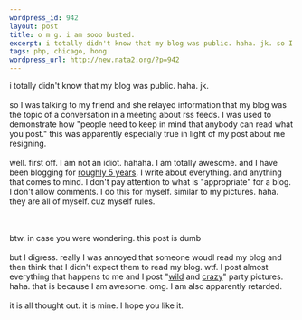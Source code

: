 ```yaml
--- 
wordpress_id: 942
layout: post
title: o m g. i am sooo busted.
excerpt: i totally didn't know that my blog was public. haha. jk. so I was talking to my friend and she relayed information that my blog was the topic of a conversation in a meeting about rss feeds. I was used to demonstrate how "people need to keep in mind that anybody can read what you post." this was apparently especially true in light of my post about me resigning. well. first off....
tags: php, chicago, hong
wordpress_url: http://new.nata2.org/?p=942
---
```

i totally didn't know that my blog was public. haha. jk. <bR><br/>so I was talking to my friend and she relayed information that my blog was the topic of a conversation in a meeting about rss feeds. I was used to demonstrate how "people need to keep in mind that anybody can read what you post." this was apparently especially true in light of my post about me resigning. <br/><br/>well. first off. I am not an idiot. hahaha. I am totally awesome. and I have been blogging for <a href="http://www.nata2.org/archives.php">roughly 5 years</a>. I write about everything. and anything that comes to mind. I don't pay attention to what is "appropriate" for a blog. I don't allow comments. I do this for myself. similar to my pictures. haha. they are all of myself. cuz myself rules. 

<br/><br/>btw. in case you were wondering. this post is dumb<br/><br/>but I digress. really I was annoyed that someone woudl read my blog and then think that I didn't expect them to read my blog. wtf. I post almost everything that happens to me and I post "<a href="http://nata2.info/?path=pictures%2Fevents%2F2004%3A01%3A31_andriods_on_ice&amp;img=thong%20party%20050.jpg">wild</a> and <a href="http://nata2.info/?path=pictures%2Fevents%2F2004%3A01%3A31_chicago_thong">crazy</a>" party pictures. haha. that is because I am awesome. omg. I am also apparently retarded. <br/><bR>it is all thought out. it is mine. I hope you like it. 
